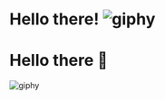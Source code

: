 # Hello there! ![giphy]("https://github.com/TheDudeThatCode/TheDudeThatCode/blob/master/Assets/Hi.gif")
# Hello there 👋

 ![giphy](https://user-images.githubusercontent.com/86170100/197214541-2b31641e-3fec-4c3b-b699-34f71ddbecfe.gif)




<!--
**robism05/robism05** is a ✨ _special_ ✨ repository because its `README.md` (this file) appears on your GitHub profile.

